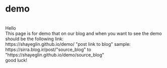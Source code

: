 # demo
<br>
Hello
<br>
This page is for demo that on our blog and when you want to see the demo should be the following link:<br>
https://shayeglin.github.io/demo/ "post link to blog" sample: <br>https://sirra.blog.ir/post/"source_blog" to<br>
"https://shayeglin.github.io/demo/source_blog"<br>
good luck!
